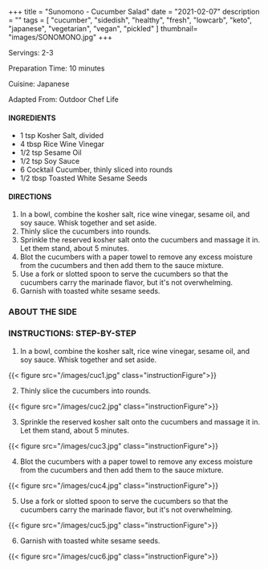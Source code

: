 +++
title = "Sunomono - Cucumber Salad"
date = "2021-02-07"
description = ""
tags = [
    "cucumber",
    "sidedish",
    "healthy",
    "fresh",
    "lowcarb",
    "keto",
    "japanese",
    "vegetarian",
    "vegan",
    "pickled"
]
thumbnail= "images/SONOMONO.jpg"
+++

Servings: 2-3 <!--more-->

Preparation Time: 10 minutes 

Cuisine: Japanese 

Adapted From: Outdoor Chef Life 

#### INGREDIENTS 

* 1 tsp Kosher Salt, divided 
* 4 tbsp Rice Wine Vinegar
* 1/2 tsp Sesame Oil 
* 1/2 tsp Soy Sauce 
* 6 Cocktail Cucumber, thinly sliced into rounds
* 1/2 tbsp Toasted White Sesame Seeds

#### DIRECTIONS 

1. In a bowl, combine the kosher salt, rice wine vinegar, sesame oil, and soy sauce. Whisk together and set aside.  
2. Thinly slice the cucumbers into rounds. 
3. Sprinkle the reserved kosher salt onto the cucumbers and massage it in. Let them stand, about 5 minutes. 
4. Blot the cucumbers with a paper towel to remove any excess moisture from the cucumbers and then add them to the sauce mixture. 
5. Use a fork or slotted spoon to serve the cucumbers so that the cucumbers carry the marinade flavor, but it's not overwhelming.
6. Garnish with toasted white sesame seeds. 

### ABOUT THE SIDE 

### INSTRUCTIONS: STEP-BY-STEP


1. In a bowl, combine the kosher salt, rice wine vinegar, sesame oil, and soy sauce. Whisk together and set aside.  

{{< figure src="/images/cuc1.jpg" class="instructionFigure">}}

2. Thinly slice the cucumbers into rounds. 

{{< figure src="/images/cuc2.jpg" class="instructionFigure">}}

3. Sprinkle the reserved kosher salt onto the cucumbers and massage it in. Let them stand, about 5 minutes. 

{{< figure src="/images/cuc3.jpg" class="instructionFigure">}}

4. Blot the cucumbers with a paper towel to remove any excess moisture from the cucumbers and then add them to the sauce mixture. 

{{< figure src="/images/cuc4.jpg" class="instructionFigure">}}

5. Use a fork or slotted spoon to serve the cucumbers so that the cucumbers carry the marinade flavor, but it's not overwhelming.

{{< figure src="/images/cuc5.jpg" class="instructionFigure">}}

6. Garnish with toasted white sesame seeds. 

{{< figure src="/images/cuc6.jpg" class="instructionFigure">}}

